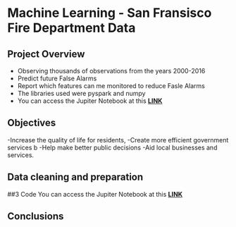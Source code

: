 # Machine Learning - San Fransisco Fire Department Data

## Project Overview
- Observing thousands of observations from the years 2000-2016
- Predict future False Alarms
- Report which features can me monitored to reduce Fasle Alarms
- The libraries used were pyspark and numpy
- You can access the Jupiter Notebook at this **[LINK](https://github.com/programTristan/FireDepartment_MachineLearning/blob/main/code/TristanAppleby_SF_FireDepartmentAnalysis.ipynb)**

## Objectives

-Increase the quality of life for residents, 
-Create more efficient government services b
-Help make better public decisions
-Aid local businesses and services.


## Data cleaning and preparation


##3 Code
You can access the Jupiter Notebook at this **[LINK](https://github.com/programTristan/FireDepartment_MachineLearning/blob/main/code/TristanAppleby_SF_FireDepartmentAnalysis.ipynb)**


## Conclusions
